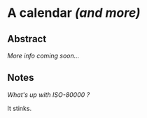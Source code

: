# A calendar _(and more)_

## Abstract

*More info coming soon...*

## Notes

*What's up with ISO-80000 ?*

It stinks.